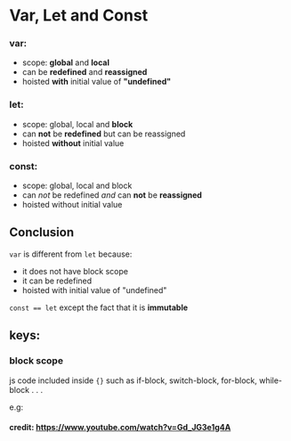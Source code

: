 # Var, Let and Const

### var:
  - scope: **global** and **local**
  - can be **redefined** and **reassigned**
  - hoisted **with** initial value of **"undefined"**

### let:
  - scope: global, local and **block**
  - can **not** be **redefined** but can be reassigned
  - hoisted **without** initial value

### const:
  - scope: global, local and block
  - can *not* be redefined *and* can **not** be **reassigned**
  - hoisted without initial value


## Conclusion
`var` is different from `let` because:
  - it does not have block scope
  - it can be redefined
  - hoisted with initial value of "undefined"

`const == let` except the fact that it is **immutable**

## keys:

### block scope
js code included inside `{}` such as if-block, switch-block, for-block, while-block . . .

e.g:



#### credit: https://www.youtube.com/watch?v=Gd_JG3e1g4A